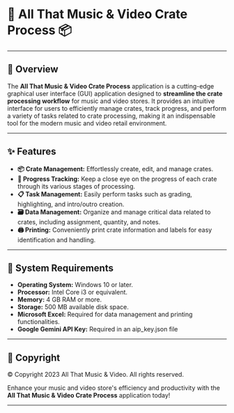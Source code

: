 
# 🎵 All That Music & Video Crate Process 📦

---

## 🌟 Overview

The **All That Music & Video Crate Process** application is a cutting-edge graphical user interface (GUI) application designed to **streamline the crate processing workflow** for music and video stores. It provides an intuitive interface for users to efficiently manage crates, track progress, and perform a variety of tasks related to crate processing, making it an indispensable tool for the modern music and video retail environment.

---

## ✨ Features

- **📦 Crate Management:** Effortlessly create, edit, and manage crates.
- **🔄 Progress Tracking:** Keep a close eye on the progress of each crate through its various stages of processing.
- **📋 Task Management:** Easily perform tasks such as grading, highlighting, and intro/outro creation.
- **🗃️ Data Management:** Organize and manage critical data related to crates, including assignment, quantity, and notes.
- **🖨️ Printing:** Conveniently print crate information and labels for easy identification and handling.

---

## 📑 System Requirements

- **Operating System:** Windows 10 or later.
- **Processor:** Intel Core i3 or equivalent.
- **Memory:** 4 GB RAM or more.
- **Storage:** 500 MB available disk space.
- **Microsoft Excel:** Required for data management and printing functionalities.
- **Google Gemini API Key:** Required in an aip_key.json file

---

## 📜 Copyright

©️ Copyright 2023 All That Music & Video. All rights reserved.

Enhance your music and video store's efficiency and productivity with the **All That Music & Video Crate Process** application today!

---
